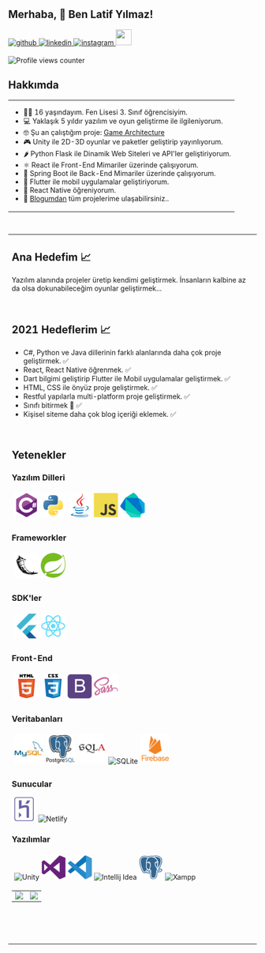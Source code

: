 ## Merhaba, 👋 Ben Latif Yılmaz!  

<a href="https://github.com/LatifY" target="_blank">
<img src=https://img.shields.io/badge/github-%2324292e.svg?&style=for-the-badge&logo=github&logoColor=white alt=github style="margin-bottom: 5px;" />
</a>
<a href="https://www.linkedin.com/in/abdullatif-y%C4%B1lmaz-912a6b1b9/" target="_blank">
<img src=https://img.shields.io/badge/linkedin-%231E77B5.svg?&style=for-the-badge&logo=linkedin&logoColor=white alt=linkedin style="margin-bottom: 5px;" />
</a>
<a href="https://instagram.com/latifyilmaza" target="_blank">
<img src=https://img.shields.io/badge/instagram-%23000000.svg?&style=for-the-badge&logo=instagram&logoColor=white alt=instagram style="margin-bottom: 5px;" />
</a>
<a href="https://latifyilmaz.com" target="_blank">
<img src="https://latifyilmaz.com/static/image/favicon.png" style="margin-bottom: 5px;" width="32" height="32"/>
</a>


![Profile views counter](https://komarev.com/ghpvc/?username=LatifY&&style=flat-square)  

## Hakkımda
<table><tr><td valign="top">

-  👦🏻 16 yaşındayım. Fen Lisesi 3. Sınıf öğrencisiyim.
-  💻 Yaklaşık 5 yıldır yazılım ve oyun geliştirme ile ilgileniyorum.
-  🤓 Şu an çalıştığım proje:  [Game Architecture](https://github.com/LatifY/GameArchitecture)
-  🎮 Unity ile 2D-3D oyunlar ve paketler geliştirip yayınlıyorum.
-  🌶 Python Flask ile Dinamik Web Siteleri ve API'ler geliştiriyorum.
-  ⚛ React ile Front-End Mimariler üzerinde çalışıyorum.
-  🍃 Spring Boot ile Back-End Mimariler üzerinde çalışıyorum.
-  🔵 Flutter ile mobil uygulamalar geliştiriyorum.
-  🔴 React Native öğreniyorum.
-  📰 [Blogumdan](https://latifyilmaz.com) tüm projelerime ulaşabilirsiniz..
</td></tr></table>

<br/>

<table><tr><td valign="top">

## Ana Hedefim 📈

Yazılım alanında projeler üretip kendimi geliştirmek. İnsanların kalbine az da olsa dokunabileceğim oyunlar geliştirmek...

<br>

## 2021 Hedeflerim 📈

-  C#, Python ve Java dillerinin farklı alanlarında daha çok proje geliştirmek. ✅
-  React, React Native öğrenmek. ✅
-  Dart bilgimi geliştirip Flutter ile Mobil uygulamalar geliştirmek. ✅
-  HTML, CSS ile önyüz proje geliştirmek. ✅
-  Restful yapılarla multi-platform proje geliştirmek. ✅
-  Sınıfı bitirmek 🤨 ✅
-  Kişisel siteme daha çok blog içeriği eklemek. ✅

<br/>  


## Yetenekler

### Yazılım Dilleri
<p align="left" style="padding:5px">
<img src="https://raw.githubusercontent.com/devicons/devicon/master/icons/csharp/csharp-original.svg" alt="C#" width="50">
<img src="https://github.com/devicons/devicon/blob/master/icons/python/python-original.svg" alt="Python" width="50"/>
<img src="https://github.com/devicons/devicon/blob/master/icons/java/java-original.svg" alt="Java" width="50"/>
<img src="https://github.com/devicons/devicon/blob/master/icons/javascript/javascript-original.svg" alt="Javascript" width="50"/>
<img src="https://github.com/devicons/devicon/blob/master/icons/dart/dart-original.svg" alt="Dart" width="50"/>
</p>
  
### Frameworkler
<p align="left" style="padding:5px">
<img src="https://github.com/devicons/devicon/blob/master/icons/flask/flask-original.svg" alt="Flask" width="50"/>
<img src="https://github.com/devicons/devicon/blob/master/icons/spring/spring-original.svg" alt="Spring" width="50"/>
</p>
  
### SDK'ler
<p align="left" style="padding:5px">
<img src="https://github.com/devicons/devicon/blob/master/icons/flutter/flutter-original.svg" alt="Flutter" width="50"/>
<img src="https://github.com/devicons/devicon/blob/master/icons/react/react-original.svg" alt="React" width="50"/>  
</p>
  
### Front-End
<p align="left" style="padding:5px">
<img src="https://raw.githubusercontent.com/devicons/devicon/master/icons/html5/html5-original-wordmark.svg" alt="HTML5" width="50"/>
<img src="https://raw.githubusercontent.com/devicons/devicon/master/icons/css3/css3-original-wordmark.svg" alt="CSS3" width="50"/>
<img src="https://github.com/devicons/devicon/blob/master/icons/bootstrap/bootstrap-plain.svg" alt="Bootstrap" width="50"/>
<img src="https://github.com/devicons/devicon/blob/master/icons/sass/sass-original.svg" alt="Sass" width="50"/>
</p>
  
### Veritabanları
<p align="left" style="padding:5px">
  <img src="https://github.com/devicons/devicon/blob/master/icons/mysql/mysql-original-wordmark.svg" alt="MySQL" width="60" />
  <img src="https://github.com/devicons/devicon/blob/master/icons/postgresql/postgresql-original-wordmark.svg" alt="PostgreSQL" width="60" />
  <img src="https://github.com/devicons/devicon/blob/master/icons/sqlalchemy/sqlalchemy-original.svg" alt="SQLAlchemy" width="60" />
  <img src="https://cdn.iconscout.com/icon/free/png-512/sqlite-282687.png" alt="SQLite" width="60" />
    <img src="https://github.com/devicons/devicon/blob/master/icons/firebase/firebase-plain-wordmark.svg" alt="Firebase" width="60" />
</p>
  
### Sunucular
<p align="left" stlye="padding:5px">
<img src="https://github.com/devicons/devicon/blob/master/icons/heroku/heroku-original.svg" alt="Heroku" width="50"/>
<img src="https://iconape.com/wp-content/files/an/371180/svg/371180.svg" alt="Netlify" width="50"/>
</p>

### Yazılımlar
<p align="left" style="padding:5px">
<img src="https://seeklogo.com/images/U/unity-logo-988A22E703-seeklogo.com.png" alt="Unity" width="50"/>
<img src="https://github.com/devicons/devicon/blob/master/icons/visualstudio/visualstudio-plain.svg" alt="Visual Studio" width="50"/>
<img src="https://github.com/devicons/devicon/blob/master/icons/vscode/vscode-original.svg" alt="Visual Studio Code" width="50"/>
<img src="https://cdn.iconscout.com/icon/free/png-512/intellij-idea-569199.png" alt="Intellij Idea" width="50"/>
<img src="https://github.com/devicons/devicon/blob/master/icons/postgresql/postgresql-plain.svg" alt="Pg Admin" width="50"/>
<img src="https://cdn2.iconfinder.com/data/icons/pack1-baco-flurry-icons-style/512/XAMPP.png" alt="Xampp" width="50"/>
</p>



<table><tr><td valign="top" width="50%">

<img src="https://github-readme-stats.vercel.app/api?username=LatifY&theme=dark&show_icons=true&count_private=true&hide_border=true" align="left" style="width: 100%" />

</td><td valign="top" width="50%">

<img src="https://github-readme-stats.vercel.app/api/top-langs/?username=LatifY&theme=dark&hide_border=true&layout=compact" align="left" style="width: 100%" />

</td></tr></table>  

<br/>  

  

<br/>  


  

<br/>  


<br />
